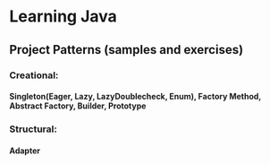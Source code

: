 # Learning Java
## Project Patterns (samples and exercises)
### Creational:
#### Singleton(Eager, Lazy, LazyDoublecheck, Enum), Factory Method, Abstract Factory, Builder, Prototype
### Structural:
#### Adapter